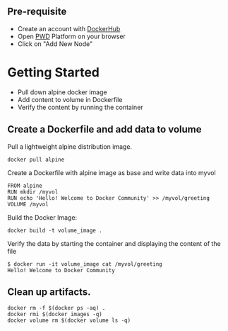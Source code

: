 ## Pre-requisite

- Create an account with [DockerHub](https://hub.docker.com)
- Open [PWD](https://labs.play-with-docker.com/) Platform on your browser 
- Click on "Add New Node"

# Getting Started


- Pull down alpine docker image <br>
- Add content to volume in Dockerfile <br>
- Verify the content by running the container<br>

## Create a Dockerfile and add data to volume


Pull a lightweight  alpine distribution image.

```
docker pull alpine
```

Create a Dockerfile with alpine image as base and write data into myvol

```
FROM alpine
RUN mkdir /myvol
RUN echo 'Hello! Welcome to Docker Community' >> /myvol/greeting
VOLUME /myvol
```

Build the Docker Image:

```
docker build -t volume_image .
```

Verify the data by starting the container and displaying the content of the file

```
$ docker run -it volume_image cat /myvol/greeting
Hello! Welcome to Docker Community
```

## Clean up artifacts. 

```
docker rm -f $(docker ps -aq) .
docker rmi $(docker images -q)
docker volume rm $(docker volume ls -q)

